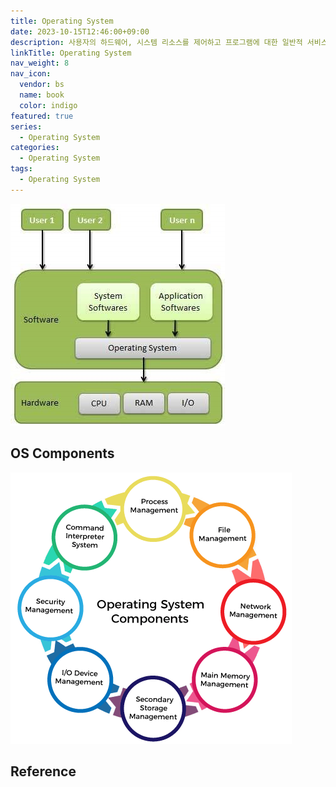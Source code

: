 ```yaml
---
title: Operating System
date: 2023-10-15T12:46:00+09:00
description: 사용자의 하드웨어, 시스템 리소스를 제어하고 프로그램에 대한 일반적 서비스를 지원하는 시스템 소프트웨어
linkTitle: Operating System
nav_weight: 8
nav_icon:
  vendor: bs
  name: book
  color: indigo
featured: true
series:
  - Operating System
categories:
  - Operating System
tags:
  - Operating System
---
```


![OS](os.png#center)

## OS Components

![Operating System Components](os-components.png#center)

## Reference
